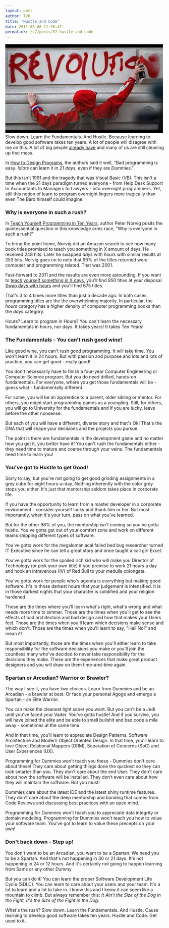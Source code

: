 ```yaml
---
layout: post
author: TVD
title: "Hustle and Code"
date: 2011-08-08 11:26:47
permalink: /c7/posts/57-hustle-and-code
---
```


![revolution](/c7/static/revolution.jpg)
Slow down. Learn the Fundamentals. And Hustle. Because learning to develop good software takes ten years. A lot of people will disagree with me on this. A lot of big people [already have][1] and many of us are still cleaning up that mess.

In [How to Design Programs][2], the authors said it well, "Bad programming is easy. *Idiots* can learn it in *21 days*, even if they are *Dummies*." 

But this isn't 1991 and the tragedy that was Visual Basic (VB). This isn't a time when the 21 days paradigm turned everyone - from Help Desk Support to Accountants to Managers to Lawyers - into overnight programmers. Yet, still this notion of learn to program overnight lingers more tragically than even The Bard himself could imagine.

### Why is everyone in such a rush?

In [Teach Yourself Programming in Ten Years][3], author Peter Norvig posits the quintessential question in this knowledge arms race, "Why is everyone in such a rush?"

To bring the point home, Norvig did an Amazon search to see how many book titles promised to teach you something in X amount of days. He received 248 hits. Later he swapped *days* with *hours* with similar results at 253 hits. Norvig goes on to note that 96% of the titles returned were computer and programming related. That was 2001.

Fast-forward to 2011 and the results are even more astounding. If you want to [teach yourself something in X days][4], you'll find 950 titles at your disposal. [Swap days with hours][5] and you'll find 675 titles.

That's 3 to 4 times more titles than just a decade ago. In both cases, programming titles are the the overwhelming majority. In particular, the *hours* category has a higher density of computer programming books than the *days* category.

Hours? Learn to program in Hours? You can't learn the necessary fundamentals in hours, nor days. It takes years! It takes Ten Years! 

### The Fundamentals - You can't rush good wine!

Like good wine, you can't rush good programming. It will take time. You won't learn it in 24 hours. But with passion and purpose and lots and lots of practice, you can get good - really good!

You don't necessarily have to finish a four-year Computer Engineering or Computer Science program. But you do need drilled, hands-on fundamentals. For everyone, where you get those fundamentals will be - guess what - fundamentally different.

For some, you will be an apprentice to a parent, older sibling or mentor. For others, you might start programming games as a youngling. Still, for others, you will go to University for the fundamentals and if you are lucky, leave before the other nonsense.

But each of you will have a different, diverse story and that's Ok! That's the DNA that will shape your decisions and the projects you pursue. 

The point is there are fundamentals in the development game and no matter how you get it, you better have it! You can't rush the fundamentals either - they need time to mature and coarse through your veins. The fundamentals need time to learn you!

### You've got to Hustle to get Good!

Sorry to say, but you're not going to get good grinding assignments in a grey cube for eight hours-a-day. Nothing inherently with the color grey stops you either. It's just that mentorship seldom takes place in corporate life.

If you have the opportunity to learn from a master developer in a corporate environment - consider yourself lucky and thank him or her. But most importantly, when it's your turn, pass on what you've learned.

But for the other 98% of you, the mentorship isn't coming so you've gotta hustle. You've gotta get out of your comfort zone and work on different teams shipping different types of software.

You've gotta work for the megalomaniacal failed bed bug researcher turned IT Executive since he can tell a great story and once taught a call girl Excel.

You've gotta work for the spoiled rich kid who will make you Director of Technology (or pick your own title) if you promise to work 21 hours a day and hook an intravenous (IV) of Red Bull to your medulla oblongata.

You've gotta work for people who's agenda is everything but making good software. It's in those darkest hours that your judgement is intensified. It is in those darkest nights that your character is solidified and your religion hardened.

Those are the times where you'll learn what's right, what's wrong and what needs more time to simmer. Those are the times when you'll get to see the effects of bad architecture and bad design and how that makes your Users feel. Those are the times when you'll learn which decisions make sense and which don't. Those are the times when you'll learn to say, "Hell No!" and mean it!

But most importantly, those are the times when you'll either learn to take responsibility for the software decisions you make or you'll join the countless many who've decided to never take responsibility for the decisions they make. These are the experiences that make great product designers and you will draw on them time-and-time again.

### Spartan or Arcadian? Warrior or Brawler?

The way I see it, you have two choices. Learn from Dummies and be an Arcadian - a brawler at best. Or face your personal Agoge and emerge a Spartan - an Elite Warrior.

You can make the cleanest light saber you want. But you can't be a Jedi until you've faced your Vader. You've gotta hustle! And if you survive, you will have joined the elite and be able to smell bullshit and bad code a mile away - sometimes at the same time.

And in that time, you'll learn to appreciate Design Patterns, Software Architecture and Modern Object Oriented Design. In that time, you'll learn to love Object Relational Mappers (ORM), Separation of Concerns (SoC) and User Experiences (UX).

Programming for Dummies won't teach you these - Dummies don't care about these! They care about getting things done the quickest so they can look smarter than you. They don't care about the end User. They don't care about how the software will be installed. They don't even care about how they will maintain the software. But you must!

Dummies care about the latest IDE and the latest shiny runtime features. They don't care about the deep mentorship and bonding that comes from Code Reviews and discussing best practices with an open mind.

Programming for Dummies won't teach you to appreciate data integrity or domain modeling. Programming for Dummies won't teach you how to value your software team. You've got to learn to value these precepts on your own!

### Don't back down - Step up!

You don't want to be an Arcadian, you want to be a Spartan. We need you to be a Spartan. And that's not happening in 30 or 21 days. It's not happening in 24 or 12 hours. And it's certainly not going to happen learning from Sams or any other Dummy.

But you can do it! You can learn the proper Software Development Life Cycle (SDLC). You can learn to care about your users and your team. It's a lot to learn and a lot to take in. I know this and I know it can seem like a mountain to climb. But always remember this: *It Ain't the Size of the Dog in the Fight, It's the Size of the Fight in the Dog*.

What's the rush? Slow down. Learn the Fundamentals. And Hustle. Cause learning to develop good software takes ten years. Hustle and Code. Get used to it.


  [1]: http://en.wikipedia.org/wiki/Visual_Basic
  [2]: http://www.ccs.neu.edu/home/matthias/HtDP2e/index.html
  [3]: http://norvig.com/21-days.html
  [4]: http://www.amazon.com/exec/obidos/search-handle-url/ix=books&rank=%2Bfeaturedrank&fqp=power%01pubdate%3A%20after%201992%20and%20title%3A%20days%20and%0D%20%28title%3A%20learn%20or%20title%3A%20teach%20yourself%29&sz=25&pg=1/ref=s_b_np
  [5]: http://www.amazon.com/exec/obidos/search-handle-url/ix=books&rank=%2Bfeaturedrank&fqp=power%01pubdate%3A%20after%201992%20and%20title%3A%20hours%20and%0D%20%28title%3A%20learn%20or%20title%3A%20teach%20yourself%29&sz=25&pg=3/ref=s_b_np
